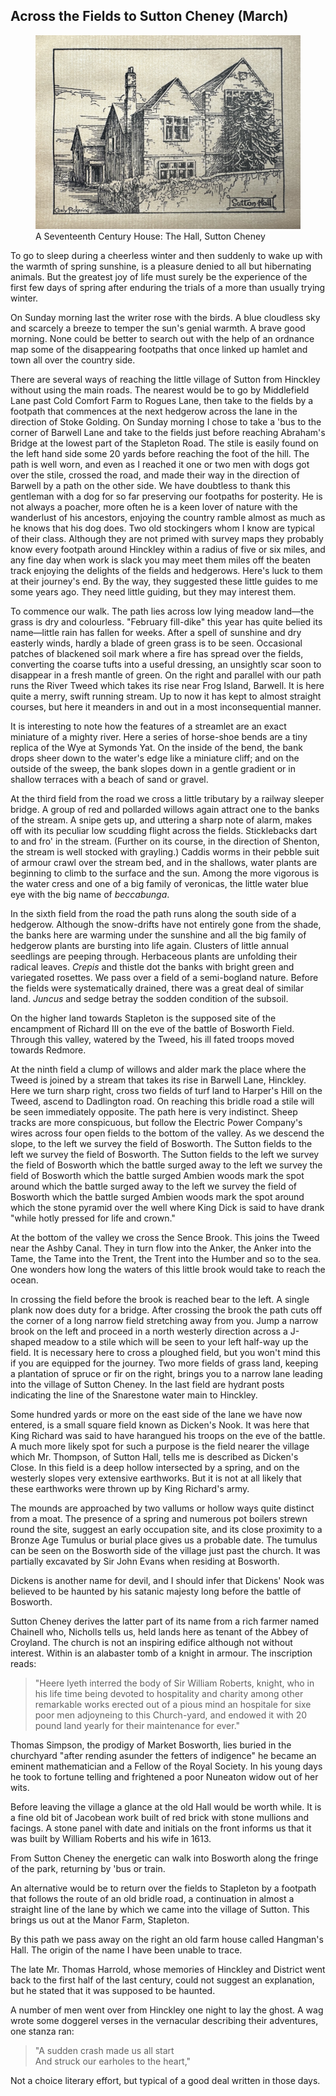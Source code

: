 <h2 id="1">Across the Fields to Sutton Cheney (March)</h1>

<figure>
    <img src="img/09.jpg" />
    <figcaption>A Seventeenth Century House: The Hall, Sutton Cheney</figcaption>
</figure>

To go to sleep during a cheerless winter and then suddenly to wake up with the
warmth of spring sunshine, is a pleasure denied to all but hibernating animals.
But the greatest joy of life must surely be the experience of the first few days
of spring after enduring the trials of a more than usually trying winter.

On Sunday morning last the writer rose with the birds. A blue cloudless sky and
scarcely a breeze to temper the sun's genial warmth. A brave good morning. None
could be better to search out with the help of an ordnance map some of the
disappearing footpaths that once linked up hamlet and town all over the country
side.

There are several ways of reaching the little village of Sutton from Hinckley
without using the main roads. The nearest would be to go by Middlefield Lane
past Cold Comfort Farm to Rogues Lane, then take to the fields by a footpath
that commences at the next hedgerow across the lane in the direction of Stoke
Golding. On Sunday morning I chose to take a 'bus to the corner of Barwell Lane
and take to the fields just before reaching Abraham's Bridge at the lowest part
of the Stapleton Road. The stile is easily found on the left hand side some 20
yards before reaching the foot of the hill. The path is well worn, and even as I
reached it one or two men with dogs got over the stile, crossed the road, and
made their way in the direction of Barwell by a path on the other side. We have
doubtless to thank this gentleman with a dog for so far preserving our footpaths
for posterity. He is not always a poacher, more often he is a keen lover of
nature with the wanderlust of his ancestors, enjoying the country ramble almost
as much as he knows that his dog does. Two old stockingers whom I know are
typical of their class. Although they are not primed with survey maps they
probably know every footpath around Hinckley within a radius of five or six
miles, and any fine day when work is slack you may meet them miles off the
beaten track enjoying the delights of the fields and hedgerows. Here's luck to
them at their journey's end. By the way, they suggested these little guides to
me some years ago. They need little guiding, but they may interest them.

To commence our walk. The path lies across low lying meadow land—the grass is
dry and colourless. "February fill-dike" this year has quite belied its
name—little rain has fallen for weeks. After a spell of sunshine and dry
easterly winds, hardly a blade of green grass is to be seen. Occasional patches
of blackened soil mark where a fire has spread over the fields, converting the
coarse tufts into a useful dressing, an unsightly scar soon to disappear in a
fresh mantle of green. On the right and parallel with our path runs the River
Tweed which takes its rise near Frog Island, Barwell. It is here quite a merry,
swift running stream. Up to now it has kept to almost straight courses, but here
it meanders in and out in a most inconsequential manner.

It is interesting to note how the features of a streamlet are an exact miniature
of a mighty river. Here a series of horse-shoe bends are a tiny replica of the
Wye at Symonds Yat. On the inside of the bend, the bank drops sheer down to the
water's edge like a miniature cliff; and on the outside of the sweep, the bank
slopes down in a gentle gradient or in shallow terraces with a beach of sand or
gravel.

At the third field from the road we cross a little tributary by a railway
sleeper bridge. A group of red and pollarded willows again attract one to the
banks of the stream. A snipe gets up, and uttering a sharp note of alarm, makes
off with its peculiar low scudding flight across the fields. Sticklebacks dart
to and fro' in the stream. (Further on its course, in the direction of Shenton,
the stream is well stocked with grayling.) Caddis worms in their pebble suit of
armour crawl over the stream bed, and in the shallows, water plants are
beginning to climb to the surface and the sun. Among the more vigorous is the
water cress and one of a big family of veronicas, the little water blue eye with
the big name of _beccabunga_.

In the sixth field from the road the path runs along the south side of a
hedgerow. Although the snow-drifts have not entirely gone from the shade, the
banks here are warming under the sunshine and all the big family of hedgerow
plants are bursting into life again. Clusters of little annual seedlings are
peeping through. Herbaceous plants are unfolding their radical leaves. _Crepis_
and thistle dot the banks with bright green and variegated rosettes. We pass
over a field of a semi-bogland nature. Before the fields were systematically
drained, there was a great deal of similar land. _Juncus_ and sedge betray the
sodden condition of the subsoil.

On the higher land towards Stapleton is the supposed site of the encampment of
Richard III on the eve of the battle of Bosworth Field. Through this valley,
watered by the Tweed, his ill fated troops moved towards Redmore.

At the ninth field a clump of willows and alder mark the place where the Tweed
is joined by a stream that takes its rise in Barwell Lane, Hinckley. Here we
turn sharp right, cross two fields of turf land to Harper's Hill on the Tweed,
ascend to Dadlington road. On reaching this bridle road a stile will be seen
immediately opposite. The path here is very indistinct. Sheep tracks are more
conspicuous, but follow the Electric Power Company's wires across four open
fields to the bottom of the valley. As we descend the slope, to the left we
survey the field of Bosworth. The Sutton fields to the left we survey the field
of Bosworth. The Sutton fields to the left we survey the field of Bosworth which
the battle surged away to the left we survey the field of Bosworth which the
battle surged Ambien woods mark the spot around which the battle surged away to
the left we survey the field of Bosworth which the battle surged Ambien woods
mark the spot around which the stone pyramid over the well where King Dick is
said to have drank "while hotly pressed for life and crown."

At the bottom of the valley we cross the Sence Brook. This joins the Tweed near
the Ashby Canal. They in turn flow into the Anker, the Anker into the Tame, the
Tame into the Trent, the Trent into the Humber and so to the sea. One wonders
how long the waters of this little brook would take to reach the ocean.

In crossing the field before the brook is reached bear to the left. A single
plank now does duty for a bridge. After crossing the brook the path cuts off the
corner of a long narrow field stretching away from you. Jump a narrow brook on
the left and proceed in a north westerly direction across a J-shaped meadow to a
stile which will be seen to your left half-way up the field. It is necessary
here to cross a ploughed field, but you won't mind this if you are equipped for
the journey. Two more fields of grass land, keeping a plantation of spruce or
fir on the right, brings you to a narrow lane leading into the village of Sutton
Cheney. In the last field are hydrant posts indicating the line of the
Snarestone water main to Hinckley.

Some hundred yards or more on the east side of the lane we have now entered, is
a small square field known as Dicken's Nook. It was here that King Richard was
said to have harangued his troops on the eve of the battle. A much more likely
spot for such a purpose is the field nearer the village which Mr. Thompson, of
Sutton Hall, tells me is described as Dicken's Close. In this field is a deep
hollow intersected by a spring, and on the westerly slopes very extensive
earthworks. But it is not at all likely that these earthworks were thrown up by
King Richard's army.

The mounds are approached by two vallums or hollow ways quite distinct from a
moat. The presence of a spring and numerous pot boilers strewn round the site,
suggest an early occupation site, and its close proximity to a Bronze Age
Tumulus or burial place gives us a probable date. The tumulus can be seen on the
Bosworth side of the village just past the church. It was partially excavated by
Sir John Evans when residing at Bosworth.

Dickens is another name for devil, and I should infer that Dickens' Nook was
believed to be haunted by his satanic majesty long before the battle of
Bosworth.

Sutton Cheney derives the latter part of its name from a rich farmer named
Chainell who, Nicholls tells us, held lands here as tenant of the Abbey of
Croyland. The church is not an inspiring edifice although not without interest.
Within is an alabaster tomb of a knight in armour. The inscription reads:

> "Heere lyeth interred the body of Sir William Roberts, knight, who in his life
> time being devoted to hospitality and charity among other remarkable works
> erected out of a pious mind an hospitale for sixe poor men adjoyneing to this
> Church-yard, and endowed it with 20 pound land yearly for their maintenance for
> ever."

Thomas Simpson, the prodigy of Market Bosworth, lies buried in the churchyard
"after rending asunder the fetters of indigence" he became an eminent
mathematician and a Fellow of the Royal Society. In his young days he took to
fortune telling and frightened a poor Nuneaton widow out of her wits.

Before leaving the village a glance at the old Hall would be worth while. It is
a fine old bit of Jacobean work built of red brick with stone mullions and
facings. A stone panel with date and initials on the front informs us that it
was built by William Roberts and his wife in 1613.

From Sutton Cheney the energetic can walk into Bosworth along the fringe of the
park, returning by 'bus or train.

An alternative would be to return over the fields to Stapleton by a footpath
that follows the route of an old bridle road, a continuation in almost a
straight line of the lane by which we came into the village of Sutton. This
brings us out at the Manor Farm, Stapleton.

By this path we pass away on the right an old farm house called Hangman's Hall.
The origin of the name I have been unable to trace.

The late Mr. Thomas Harrold, whose memories of Hinckley and District went back
to the first half of the last century, could not suggest an explanation, but he
stated that it was supposed to be haunted.

A number of men went over from Hinckley one night to lay the ghost. A wag wrote
some doggerel verses in the vernacular describing their adventures, one stanza
ran:

> "A sudden crash made us all start<br>
> And struck our earholes to the heart,"

Not a choice literary effort, but typical of a good deal written in those days.

